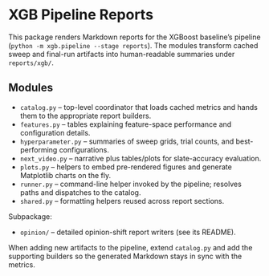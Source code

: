 # XGB Pipeline Reports

This package renders Markdown reports for the XGBoost baseline’s pipeline
(`python -m xgb.pipeline --stage reports`). The modules transform cached sweep
and final-run artifacts into human-readable summaries under `reports/xgb/`.

## Modules

- `catalog.py` – top-level coordinator that loads cached metrics and hands them
  to the appropriate report builders.
- `features.py` – tables explaining feature-space performance and configuration
  details.
- `hyperparameter.py` – summaries of sweep grids, trial counts, and
  best-performing configurations.
- `next_video.py` – narrative plus tables/plots for slate-accuracy evaluation.
- `plots.py` – helpers to embed pre-rendered figures and generate Matplotlib
  charts on the fly.
- `runner.py` – command-line helper invoked by the pipeline; resolves paths and
  dispatches to the catalog.
- `shared.py` – formatting helpers reused across report sections.

Subpackage:

- `opinion/` – detailed opinion-shift report writers (see its README).

When adding new artifacts to the pipeline, extend `catalog.py` and add the
supporting builders so the generated Markdown stays in sync with the metrics.
